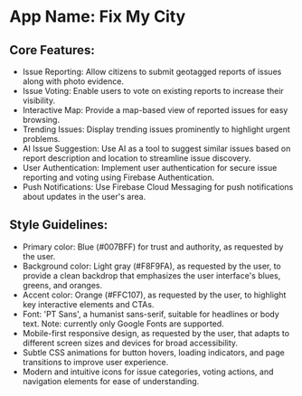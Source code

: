 # **App Name**: Fix My City

## Core Features:

- Issue Reporting: Allow citizens to submit geotagged reports of issues along with photo evidence.
- Issue Voting: Enable users to vote on existing reports to increase their visibility.
- Interactive Map: Provide a map-based view of reported issues for easy browsing.
- Trending Issues: Display trending issues prominently to highlight urgent problems.
- AI Issue Suggestion: Use AI as a tool to suggest similar issues based on report description and location to streamline issue discovery.
- User Authentication: Implement user authentication for secure issue reporting and voting using Firebase Authentication.
- Push Notifications: Use Firebase Cloud Messaging for push notifications about updates in the user's area.

## Style Guidelines:

- Primary color: Blue (#007BFF) for trust and authority, as requested by the user.
- Background color: Light gray (#F8F9FA), as requested by the user, to provide a clean backdrop that emphasizes the user interface's blues, greens, and oranges.
- Accent color: Orange (#FFC107), as requested by the user, to highlight key interactive elements and CTAs.
- Font: 'PT Sans', a humanist sans-serif, suitable for headlines or body text. Note: currently only Google Fonts are supported.
- Mobile-first responsive design, as requested by the user, that adapts to different screen sizes and devices for broad accessibility.
- Subtle CSS animations for button hovers, loading indicators, and page transitions to improve user experience.
- Modern and intuitive icons for issue categories, voting actions, and navigation elements for ease of understanding.